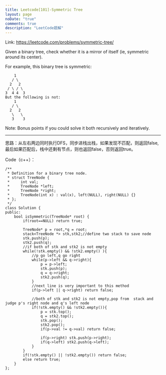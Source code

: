 ```yaml
---
title: Leetcode[101]-Symmetric Tree
layout: page
noDate: "true"
comments: true
description: "LeetCode题解" 
---
```

<article class="post post-type-normal" itemscope="" itemtype="http://schema.org/Article" style="opacity: 1; transform: translateY(0px);">

Link: https://leetcode.com/problems/symmetric-tree/

Given a binary tree, check whether it is a mirror of itself (ie, symmetric around its center).

For example, this binary tree is symmetric:

```
    1
   / \
  2   2
 / \ / \
3  4 4  3
But the following is not:
    1
   / \
  2   2
   \   \
   3    3
```

Note:
Bonus points if you could solve it both recursively and iteratively.

-----

思路：从左右两边同时执行DFS，同步进栈出栈，如果发现不匹配，则返回false,最后如果匹配后，栈中还剩有节点，则也返回false，否则返回true。

Code（c++）：

```
/**
 * Definition for a binary tree node.
 * struct TreeNode {
 *     int val;
 *     TreeNode *left;
 *     TreeNode *right;
 *     TreeNode(int x) : val(x), left(NULL), right(NULL) {}
 * };
 */
class Solution {
public:
    bool isSymmetric(TreeNode* root) {
        if(root==NULL) return true;
        
        TreeNode* p = root,*q = root;
        stack<TreeNode *> stk,stk2;//define two stack to save node
        stk.push(p);
        stk2.push(q);
        //if both of stk and stk2 is not empty 
        while(!stk.empty() && !stk2.empty() ){
	        //p go left,q go right
            while(p->left && q->right){
                p = p->left;
                stk.push(p);
                q = q->right;
                stk2.push(q);
            }
            //next line is very important to this method 
            if(p->left || q->right) return false;
            
            //both of stk and stk2 is not empty,pop from  stack and judge p's right node and q's left node
            if(!stk.empty() && !stk2.empty()){
                p = stk.top();
                q = stk2.top();
                stk.pop();
                stk2.pop();
                if(p->val != q->val) return false;
                
                if(p->right) stk.push(p->right);
                if(q->left) stk2.push(q->left);
            }
        }
        if(!stk.empty() || !stk2.empty()) return false;
        else return true;
    }
};
```


</article>
